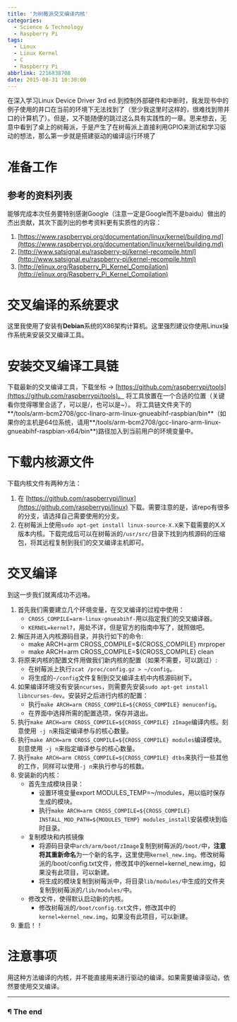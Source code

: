 ```yaml
---
title: '为树莓派交叉编译内核'
categories:
  - Science & Technology
  - Raspberry Pi
tags:
  - Linux
  - Linux Kernel
  - C
  - Raspberry Pi
abbrlink: 2216838708
date: 2015-08-31 10:30:00
---
```


在深入学习Linux Device Driver 3rd ed.到控制外部硬件和中断时，我发现书中的例子使用的并口在当前的环境下无法找到了（至少我这里时这样的，很难找到带并口的计算机了）。但是，又不能随便的跳过这么具有实践性的一章。思来想去，无意中看到了桌上的树莓派，于是产生了在树莓派上直接利用GPIO来测试和学习驱动的想法，那么第一步就是搭建驱动的编译运行环境了

# 准备工作

## 参考的资料列表

能够完成本次任务要特别感谢Google（注意一定是Google而不是baidu）做出的杰出贡献，其次下面列出的参考资料更有实质性的内容：

1. [https://www.raspberrypi.org/documentation/linux/kernel/building.md](https://www.raspberrypi.org/documentation/linux/kernel/building.md)
2. [http://www.satsignal.eu/raspberry-pi/kernel-recompile.html](http://www.satsignal.eu/raspberry-pi/kernel-recompile.html)
3. [http://elinux.org/Raspberry_Pi_Kernel_Compilation](http://elinux.org/Raspberry_Pi_Kernel_Compilation)

<!-- more -->

# 交叉编译的系统要求

这里我使用了安装有**Debian**系统的X86架构计算机。这里强烈建议你使用Linux操作系统来安装交叉编译工具。

# 安装交叉编译工具链

下载最新的交叉编译工具，下载坐标 -> [https://github.com/raspberrypi/tools](https://github.com/raspberrypi/tools)。
将工具放置在一个合适的位置（关键看你觉得哪里合适了，可以是/，也可以是~）。
将工具链文件夹下的**/tools/arm-bcm2708/gcc-linaro-arm-linux-gnueabihf-raspbian/bin**（如果你的主机是64位系统，请用**/tools/arm-bcm2708/gcc-linaro-arm-linux-gnueabihf-raspbian-x64/bin**)路径加入到当前用户的环境变量中。

# 下载内核源文件

下载内核文件有两种方法：

1. 在 [https://github.com/raspberrypi/linux](https://github.com/raspberrypi/linux) 下载。需要注意的是，该repo有很多的分支，请选择自己需要使用的分支。
2. 在树莓派上使用`sudo apt-get install linux-source-X.X`来下载需要的X.X版本内核。下载完成后可以在树莓派的`/usr/src/`目录下找到内核源码的压缩包，将其远程复制到我们的交叉编译主机即可。

# 交叉编译

到这一步我们就离成功不远咯。

1. 首先我们需要建立几个环境变量，在交叉编译的过程中使用：
   - `CROSS_COMPILE=arm-linux-gnueabihf-`用以指定我们的交叉编译器。
   - `KERNEL=kernel7`，用处不详，但是官方的指南中写了，就照做吧。
2. 解压并进入内核源码目录，并执行如下的命令:
   - make ARCH=arm CROSS_COMPILE=${CROSS_COMPILE} mrproper
   - make ARCH=arm CROSS_COMPILE=${CROSS_COMPILE} clean
3. 将原来内核的配置文件用做我们新内核的配置（如果不需要，可以跳过）:
   - 在树莓派上执行`zcat /proc/config.gz > ~/config`。
   - 将生成的`~/config`文件复制到交叉编译主机中内核源码树下。
4. 如果编译环境没有安装`ncurses`，则需要先安装`sudo apt-get install libncurses-dev`。安装好之后进行内核的配置：
   - 执行`make ARCH=arm CROSS_COMPILE=${CROSS_COMPILE} menuconfig`。
   - 在界面中选择所需的配置选项，保存并退出。
5. 执行`make ARCH=arm CROSS_COMPILE=${CROSS_COMPILE} zImage`编译内核。刻意使用` -j n`来指定编译参与的核心数量。
6. 执行`make ARCH=arm CROSS_COMPILE=${CROSS_COMPILE} modules`编译模块。刻意使用` -j n`来指定编译参与的核心数量。
7. 执行`make ARCH=arm CROSS_COMPILE=${CROSS_COMPILE} dtbs`来执行一些其他的工作，同样可以使用`-j n`来执行参与的核数。
8. 安装新的内核：
   - 首先生成模块目录：
      - 设置环境变量export MODULES_TEMP=~/modules，用以临时保存生成的模块。
      - 执行`make ARCH=arm CROSS_COMPILE=${CROSS_COMPILE} INSTALL_MOD_PATH=${MODULES_TEMP} modules_install`安装模块到临时目录。
   - 复制模块和内核镜像
      - 将源码目录中`arch/arm/boot/zImage`复制到树莓派的`/boot/`中，**注意将其重新命名**为一个新的名字，这里使用`kernel_new.img`。修改树莓派的/boot/config.txt文件，修改其中的kernel=kernel_new.img，如果没有此项目，可以新建。
      - 将生成的模块复制到树莓派中，将目录`lib/modules/`中生成的文件夹复制到树莓派的`/lib/modules/`中。
   - 修改文件，使得默认启动新的内核。
      - 修改树莓派的`/boot/config.txt`文件，修改其中的`kernel=kernel_new.img`，如果没有此项目，可以新建。
9. 重启！！

# 注意事项

用这种方法编译的内核，并不能直接用来进行驱动的编译。如果需要编译驱动，依然要使用交叉编译。

---

### ¶ The end
